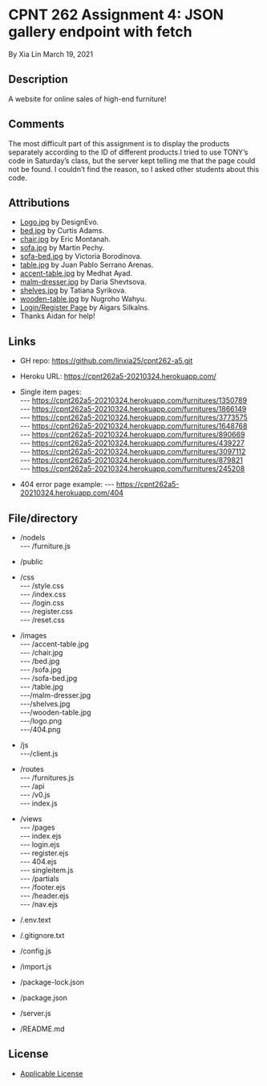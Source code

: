 ﻿# CPNT 262 Assignment 4: JSON gallery endpoint with fetch
By Xia Lin March 19, 2021

## Description
A website for online sales of high-end furniture!

## Comments

The most difficult part of this assignment is to display the products separately according to the ID of different products.I tried to use TONY’s code in Saturday’s class, but the server kept telling me that the page could not be found. I couldn’t find the reason, so I asked other students about this code.

## Attributions
- [Logo.jpg](https://www.designevo.com/ "Logo") by DesignEvo.
- [bed.jpg](https://www.pexels.com/photo/brown-wooden-bed-inside-bedroom-3773575/ "bed") by Curtis Adams.
- [chair.jpg](https://www.pexels.com/photo/two-assorted-color-padded-chairs-near-side-table-1350789/ "chair") by Eric Montanah.
- [sofa.jpg](https://www.pexels.com/photo/2-seat-orange-leather-sofa-beside-wall-1866149/ "sofa") by Martin Pechy.
- [sofa-bed.jpg](https://www.pexels.com/photo/empty-bedroom-set-1648768/ "sofa-bed") by Victoria Borodinova.
- [table.jpg](https://www.pexels.com/photo/glass-bottle-filled-with-black-straw-on-brown-wooden-table-890669/ "table") by Juan Pablo Serrano Arenas.
- [accent-table.jpg](https://www.pexels.com/photo/white-and-black-desk-beside-bed-and-window-439227/"accent-table.jpg") by Medhat Ayad.
- [malm-dresser.jpg](https://www.pexels.com/photo/photo-of-brown-wooden-3-drawer-malm-dresser-with-black-plastic-case-879821/) by Daria Shevtsova.
- [shelves.jpg](https://www.pexels.com/photo/interior-of-children-bedroom-with-wooden-furniture-and-toys-and-globe-placed-on-shelves-in-room-3932930/) by Tatiana Syrikova.
- [wooden-table.jpg](https://www.pexels.com/photo/brown-wooden-table-with-chair-3097112/) by Nugroho Wahyu.
- [Login/Register Page](https://codepen.io/colorlib/pen/rxddKy) by Aigars Silkalns.
- Thanks Aidan for help!

## Links
- GH repo: https://github.com/linxia25/cpnt262-a5.git
- Heroku URL: https://cpnt262a5-20210324.herokuapp.com/
- Single item pages:<br />
--- https://cpnt262a5-20210324.herokuapp.com/furnitures/1350789<br />
--- https://cpnt262a5-20210324.herokuapp.com/furnitures/1866149<br />
--- https://cpnt262a5-20210324.herokuapp.com/furnitures/3773575<br />
--- https://cpnt262a5-20210324.herokuapp.com/furnitures/1648768<br />
--- https://cpnt262a5-20210324.herokuapp.com/furnitures/890669<br />
--- https://cpnt262a5-20210324.herokuapp.com/furnitures/439227<br />
--- https://cpnt262a5-20210324.herokuapp.com/furnitures/3097112<br />
--- https://cpnt262a5-20210324.herokuapp.com/furnitures/879821<br />
--- https://cpnt262a5-20210324.herokuapp.com/furnitures/245208<br />

- 404 error page example:
--- https://cpnt262a5-20210324.herokuapp.com/404

## File/directory
- /nodels<br />
--- /furniture.js<br />

- /public<br />
- /css<br />
--- /style.css<br />
--- /index.css<br />
--- /login.css<br />
--- /register.css<br />
--- /reset.css<br />
- /images<br />
--- /accent-table.jpg<br />
--- /chair.jpg<br />
--- /bed.jpg<br />
--- /sofa.jpg<br />
--- /sofa-bed.jpg<br />
--- /table.jpg<br />
---/malm-dresser.jpg<br />
---/shelves.jpg<br />
---/wooden-table.jpg<br />
---/logo.png<br />
---/404.png<br />
- /js<br />
---/client.js<br />
- /routes<br />
--- /furnitures.js<br />
--- /api<br />
  --- /v0.js<br />
--- index.js<br />

- /views<br />
--- /pages<br />
  --- index.ejs<br />
  --- login.ejs<br />
  --- register.ejs<br />
  --- 404.ejs<br />
  --- singleitem.js<br />
--- /partials<br />
  --- /footer.ejs<br />
  --- /header.ejs<br />
  --- /nav.ejs<br />

- /.env.text

- /.gitignore.txt

- /config.js

- /import.js

- /package-lock.json

- /package.json

- /server.js

- /README.md

## License
- [Applicable License](https://creativecommons.org/licenses/by/4.0/legalcode "Applicable License")